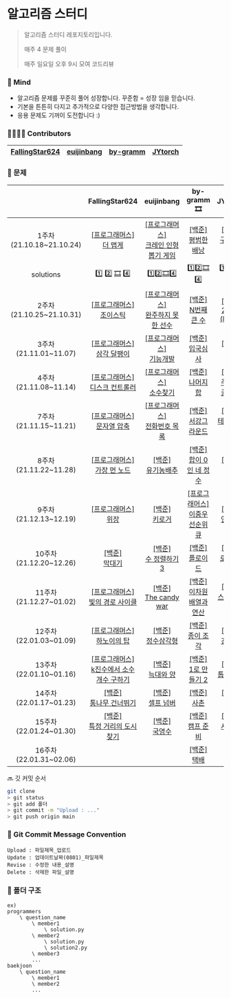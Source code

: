# 알고리즘 스터디

> 알고리즘 스터디 레포지토리입니다. 
>
> 매주 4 문제 풀이
>
> 매주 일요일 오후 9시 모여 코드리뷰



### 💪 Mind

- 알고리즘 문제를 꾸준히 풀어 성장합니다. 꾸준함 = 성장 임을 믿습니다.
- 기본을 튼튼히 다지고 추가적으로 다양한 접근방법을 생각합니다.
- 응용 문제도 기꺼이 도전합니다  :)



### 👨‍👩‍👧‍👦 Contributors

| [FallingStar624](https://github.com/FallingStar624) | [euijinbang](https://github.com/euijinbang) | [by-gramm](https://github.com/by-gramm) | [JYtorch](https://github.com/JYtorch)     |
| --------------------------------------------------- | ------------------------------------------- | ---- | ---- |



### 📒 문제
| |FallingStar624|euijinbang|by-gramm 🎞|JYtorch|
| :-: | :-: | :-: | :-: | :-: |
| 1주차<br>(21.10.18~21.10.24) | [[프로그래머스]<br>더 맵게](https://programmers.co.kr/learn/courses/30/lessons/42626) | [[프로그래머스]<br>크레인 인형뽑기 게임](https://programmers.co.kr/learn/courses/30/lessons/64061) | [[백준]<br>평범한 배낭](https://www.acmicpc.net/problem/12865) | [[백준]<br>구슬 탈출 2](https://www.acmicpc.net/problem/13460) |
| solutions | [1️⃣](programmers/더%20맵게/FallingStar624/s1.py/) [2️⃣](programmers/더%20맵게/euiinbang/s1.py/) [🎞](programmers/더%20맵게/by-gramm/s1.py/) [4️⃣](programmers/더%20맵게/JYtorch/s1.py/) | 1️⃣2️⃣[🎞](programmers/크레인%20인형뽑기%20게임/by-gramm/s1.py/)4️⃣ | 1️⃣2️⃣[🎞](baekjoon/12865_평범한%20배낭/by-gramm/s2.py/)4️⃣ | 1️⃣2️⃣[🎞](aekjoon/13460_구슬%20탈출%202/by-gramm/s2.py/)4️⃣ |
| 2주차<br>(21.10.25~21.10.31) | [[프로그래머스]<br>조이스틱](https://programmers.co.kr/learn/courses/30/lessons/42860) | [[프로그래머스]<br>완주하지 못한 선수](https://programmers.co.kr/learn/courses/30/lessons/42576) | [[백준]<br>N번째 큰 수](https://www.acmicpc.net/problem/2075) | [[백준]<br/>2048 (Easy)](https://www.acmicpc.net/problem/12100) |
| 3주차<br>(21.11.01~11.07) | [[프로그래머스]<br>삼각 달팽이](https://programmers.co.kr/learn/courses/30/lessons/68645) | [[프로그래머스]<br> 기능개발](https://programmers.co.kr/learn/courses/30/lessons/42586) | [[백준]<br/>입국심사](https://www.acmicpc.net/problem/3079) | [[백준]<br/>뱀](https://www.acmicpc.net/problem/3190) |
| 4주차<br/>(21.11.08~11.14) |  [[프로그래머스]<br>디스크 컨트롤러](https://programmers.co.kr/learn/courses/30/lessons/42627) | [[프로그래머스] <br/>소수찾기](https://programmers.co.kr/learn/courses/30/lessons/42839) | [[백준]<br>나머지 합](https://www.acmicpc.net/problem/10986) | [[백준]<br>주사위 굴리기](https://www.acmicpc.net/problem/14499) |
| 7주차<br/>(21.11.15~11.21) |  [[프로그래머스]<br>문자열 압축](https://programmers.co.kr/learn/courses/30/lessons/60057)  | [[프로그래머스] <br/>전화번호 목록](https://programmers.co.kr/learn/courses/30/lessons/42577) | [[백준]<br/>서강그라운드](https://www.acmicpc.net/problem/14938) | [[백준]<br/>테트로미노](https://www.acmicpc.net/problem/14500) |
| 8주차<br/>(21.11.22~11.28) | [[프로그래머스]<br/>가장 먼 노드](https://programmers.co.kr/learn/courses/30/lessons/49189) | [[백준]<br/>유기농배추](https://www.acmicpc.net/problem/1012) | [[백준]<br/>합이 0인 네 정수](https://www.acmicpc.net/problem/7453) | [[백준]<br/>퇴사](https://www.acmicpc.net/problem/14501) |
| 9주차<br/>(21.12.13~12.19) | [[프로그래머스]<br/>위장](https://programmers.co.kr/learn/courses/30/lessons/42578) | [[백준]<br/>키로거](https://www.acmicpc.net/problem/5397) | [[프로그래머스]<br/>이중우선순위큐](https://programmers.co.kr/learn/courses/30/lessons/42628) | [[백준]<br/>연구소](https://www.acmicpc.net/problem/14502) |
| 10주차<br/>(21.12.20~12.26) | [[백준]<br/>막대기](https://www.acmicpc.net/problem/1094) | [[백준]<br/>수 정렬하기 3](https://www.acmicpc.net/problem/10989) | [[백준]<br/>플로이드](https://www.acmicpc.net/problem/11404) | [[백준]<br/>로봇 청소기](https://www.acmicpc.net/problem/14503) |
| 11주차<br/>(21.12.27~01.02) | [[프로그래머스]<br/>빛의 경로 사이클](https://programmers.co.kr/learn/courses/30/lessons/86052) | [[백준]<br/>The candy war](https://www.acmicpc.net/problem/9037) | [[백준]<br/>이차원 배열과 연산](https://www.acmicpc.net/problem/17140) | [[백준]<br/>스타트와 링크](https://www.acmicpc.net/problem/14889) |
| 12주차<br/>(22.01.03~01.09) | [[프로그래머스]<br/>하노이의 탑](https://programmers.co.kr/learn/courses/30/lessons/12946?language=python3) | [[백준]</br>정수삼각형](https://www.acmicpc.net/problem/1932) | [[백준]<br/>종이 조각](https://www.acmicpc.net/problem/14391) | [[백준]<br/>경사로](https://www.acmicpc.net/problem/14890) |
| 13주차<br/>(22.01.10~01.16) | [[프로그래머스]<br/>k진수에서 소수 개수 구하기](https://programmers.co.kr/learn/courses/30/lessons/92335?language=python3) | [[백준]<br/>늑대와 양](https://www.acmicpc.net/problem/16956) | [[백준]<br/>1로 만들기 2](https://www.acmicpc.net/problem/12852) | [[백준]<br/>톱니바퀴 ](https://www.acmicpc.net/problem/14891) |
| 14주차<br/>(22.01.17~01.23) | [[백준]<br/>통나무 건너뛰기](https://www.acmicpc.net/problem/11497) | [[백준]</br>셀프 넘버](https://www.acmicpc.net/problem/4673) | [[백준]<br/>사촌](https://www.acmicpc.net/problem/9489) | [[백준]<br/>감시](https://www.acmicpc.net/problem/15683) |
| 15주차<br/>(22.01.24~01.30) | [[백준]<br/>특정 거리의 도시 찾기](https://www.acmicpc.net/problem/18352) | [[백준]<br/>국영수](https://www.acmicpc.net/problem/10825) | [[백준]<br/>캠프 준비](https://www.acmicpc.net/problem/16938) | [[백준]<br/>사다리 조작](https://www.acmicpc.net/problem/15684) |
| 16주차<br/>(22.01.31~02.06) |  |  | [[백준]<br/>택배](https://www.acmicpc.net/problem/8980) |  |



🔜 깃 커밋 순서

```bash
git clone
> git status 
> git add 폴더
> git commit -m "Upload : ..."
> git push origin main
```



### 📝 Git Commit Message Convention

```
Upload : 파일제목_업로드
Update : 업데이트날짜(0801)_파일제목 
Revise : 수정한 내용_설명
Delete : 삭제한 파일_설명
```



### 📁 폴더 구조

```
ex)
programmers
	\ question_name
		\ member1
			\ solution.py
		\ member2
			\ solution.py
			\ solution2.py
		\ member3
		...
baekjoon
	\ question_name
		\ member1
		\ member2
		...		
```

  
